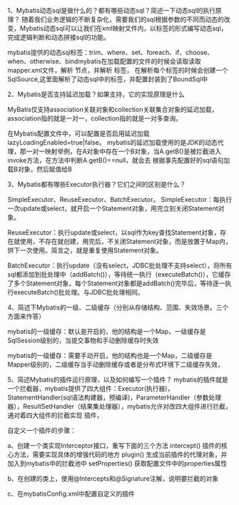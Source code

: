 1、Mybatis动态sql是做什么的？都有哪些动态sql？简述一下动态sql的执行原理？
      随着我们业务逻辑的不断复杂化，需要我们的sql根据参数的不同而动态的改变，Mybatis动态sql可以让我们在xml映射文件内，以标签的形式编写动态sql，完成逻辑判断和动态拼接sql的功能。

​     mybatis提供的动态sql标签：trim、where、set、foreach、if、choose、when、otherwise、bind
​     mybatis在加载配置的文件的时候会读取读取mapper.xml文件，解析 节点，并解析 标签， 在解析每个标签的时候会创建一个SqlSource,这里面解析了动态sql中的标签，并配置封装到了BoundSql中 



2、Mybatis是否支持延迟加载？如果支持，它的实现原理是什么

MyBatis仅支持association关联对象和collection关联集合对象的延迟加载，association指的就是一对一，collection指的就是一对多查询。

在Mybatis配置文件中，可以配置是否启用延迟加载lazyLoadingEnabled=true|false。 mybatis的延迟加载使用的是JDK的动态代理，那一对一映射举例，在A对象中存在一个B对象，当A.getB()是被拦截进入invoke方法，在方法中判断A.getB()==null，就会去 根据事先配置好的sql语句加载B对象，然后赋值给B


3、Mybatis都有哪些Executor执行器？它们之间的区别是什么？

SimpleExecutor、ReuseExecutor、BatchExecutor。 SimpleExecutor：每执行一次update或select，就开启一个Statement对象，用完立刻关闭Statement对象。

ReuseExecutor：执行update或select，以sql作为key查找Statement对象，存在就使用，不存在就创建，用完后，不关闭Statement对象，而是放置于Map内，供下一次使用。简言之，就是重复使用Statement对象。

BatchExecutor：执行update（没有select，JDBC批处理不支持select），将所有sql都添加到批处理中（addBatch()），等待统一执行（executeBatch()），它缓存了多个Statement对象，每个Statement对象都是addBatch()完毕后，等待逐一执行executeBatch()批处理。与JDBC批处理相同。

4、简述下Mybatis的一级、二级缓存（分别从存储结构、范围、失效场景。三个方面来作答） 

mybatis的一级缓存：默认是开启的，他的结构是一个Map，一级缓存是SqlSession级别的，当提交事物和手动删除缓存时失效

mybatis的一级缓存：需要手动开启，他的结构也是一个Map，二级缓存是Mapper级别的，二级缓存当手动删除缓存或者是分布式环境下二级缓存失效，

5、简述Mybatis的插件运行原理，以及如何编写一个插件？ mybatis的插件就是一个拦截器，mybatis提供了四大组件：Executor(执行器)，StatementHandler(sql语法构建器，预编译)，ParameterHandler（参数处理器），ResultSetHandler（结果集处理器），mybatis允许对改四大组件进行拦截，通对着四大组件的拦截实现 插件， 

自定义一个插件的步骤：

a、创建一个类实现Interceptor接口，重写下面的三个方法 intercept() 插件的核心方法，需要实现具体的增强代码的地方 plugin() 生成当前插件的代理对象，并加入到mybatis中的拦截池中 setProperties() 获取配置文件中的properties属性

b、在创建的类上，使用@Intercepts和@Signature注解，说明要拦截的对象

c、在mybatisConfig.xml中配置自定义的插件

